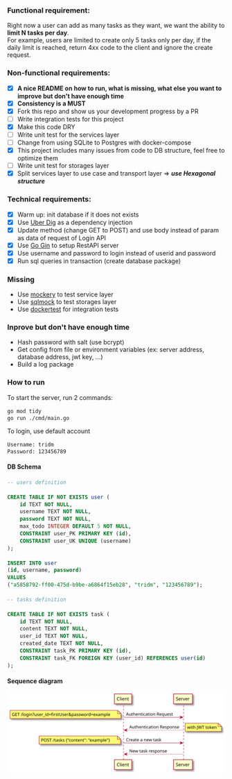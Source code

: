 ### Functional requirement:
Right now a user can add as many tasks as they want, we want the ability to **limit N tasks per day**.  
For example, users are limited to create only 5 tasks only per day, if the daily limit is reached, return 4xx code to the client and ignore the create request.

### Non-functional requirements:
- [X] **A nice README on how to run, what is missing, what else you want to improve but don't have enough time**
- [X] **Consistency is a MUST**
- [X] Fork this repo and show us your development progress by a PR
- [ ] Write integration tests for this project
- [X] Make this code DRY
- [ ] Write unit test for the services layer
- [ ] Change from using SQLite to Postgres with docker-compose
- [X] This project includes many issues from code to DB structure, feel free to optimize them
- [ ] Write unit test for storages layer
- [X] Split services layer to use case and transport layer => ***use Hexagonal structure***

### Technical requirements:
- [X] Warm up: init database if it does not exists
- [X] Use [Uber Dig](https://github.com/uber-go/dig) as a dependency injection
- [X] Update method (change GET to POST) and use body instead of param as data of request of Login API
- [X] Use [Go Gin](https://github.com/gin-gonic/gin) to setup RestAPI server
- [X] Use username and password to login instead of userid and password
- [X] Run sql queries in transaction (create database package)

### Missing
- Use [mockery](https://github.com/vektra/mockery) to test service layer
- Use [sqlmock](https://github.com/DATA-DOG/go-sqlmock) to test storages layer
- Use [dockertest](https://github.com/ory/dockertest) for integration tests

### Inprove but don't have enough time
- Hash password with salt (use bcrypt)
- Get config from file or environment variables (ex: server address, database address, jwt key, ...)
- Build a log package

### How to run
To start the server, run 2 commands:
```golang
go mod tidy
go run ./cmd/main.go
```

To login, use default account
```
Username: tridm
Password: 123456789
```


#### DB Schema
```sql
-- users definition

CREATE TABLE IF NOT EXISTS user (
	id TEXT NOT NULL,
	username TEXT NOT NULL,
	password TEXT NOT NULL,
	max_todo INTEGER DEFAULT 5 NOT NULL,
	CONSTRAINT user_PK PRIMARY KEY (id),
	CONSTRAINT user_UK UNIQUE (username)
);

INSERT INTO user
(id, username, password)
VALUES
("a5858792-ff00-475d-b9be-a6864f15eb28", "tridm", "123456789");

-- tasks definition

CREATE TABLE IF NOT EXISTS task (
	id TEXT NOT NULL,
	content TEXT NOT NULL,
	user_id TEXT NOT NULL,
	created_date TEXT NOT NULL,
	CONSTRAINT task_PK PRIMARY KEY (id),
	CONSTRAINT task_FK FOREIGN KEY (user_id) REFERENCES user(id)
);
```

#### Sequence diagram
![auth and create tasks request](https://github.com/manabie-com/togo/blob/master/docs/sequence.svg)
